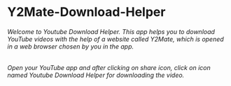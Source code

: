 # Y2Mate-Download-Helper
###### Welcome to Youtube Download Helper. This app helps you to download YouTube videos with the help of a website called Y2Mate, which is opened in a web browser chosen by you in the app. 
###### Open your YouTube app and after clicking on share icon, click on icon named Youtube Download Helper for downloading the video.
